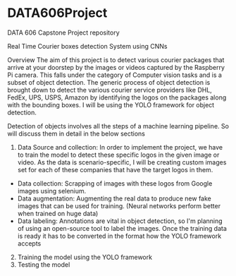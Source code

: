 # DATA606Project
DATA 606 Capstone Project repository 

Real Time Courier boxes detection System using CNNs


Overview
The aim of this project is to detect various courier packages that arrive at your doorstep by the images or videos captured by the Raspberry Pi camera. This falls under the category of Computer vision tasks and is a subset of object detection. The generic process of object detection is brought down to detect the various courier service providers like DHL, FedEx, UPS, USPS, Amazon by identifying the logos on the packages along with the bounding boxes. I will be using the YOLO framework for object detection. 



Detection of objects involves all the steps of a machine learning pipeline. So will discuss them in detail in the below sections

1. Data Source and collection: 
In order to implement the project, we have to train the model to detect these specific logos in the given image or video. As the data is scenario-specific, I will be creating custom images set for each of these companies that have the target logos in them. 
* Data collection: Scrapping of images with these logos from Google images using selenium.
* Data augmentation: Augmenting the real data to produce new fake images that can be used for training. (Neural networks perform better when trained on huge data) 
* Data labeling: Annotations are vital in object detection, so I'm planning of using an open-source tool to label the images. 
Once the training data is ready it has to be converted in the format how the YOLO framework accepts
2. Training the model using the YOLO framework 
3. Testing the model 

